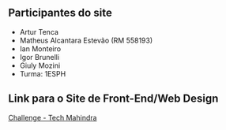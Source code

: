 ## Participantes do site
- Artur Tenca
- Matheus Alcantara Estevão (RM 558193)
- Ian Monteiro
- Igor Brunelli
- Giuly Mozini
- Turma: 1ESPH

## Link para o Site de Front-End/Web Design
[Challenge - Tech Mahindra ](https://datasphere-solutions.github.io/SiteFormulaE/)
